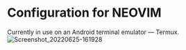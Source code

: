 # Configuration for NEOVIM
Currently in use on an Android terminal emulator — Termux.
![Screenshot_20220625-161928](https://user-images.githubusercontent.com/91378710/175765044-4a739dfc-8c83-435b-ad5b-c61079fdd59f.png)
